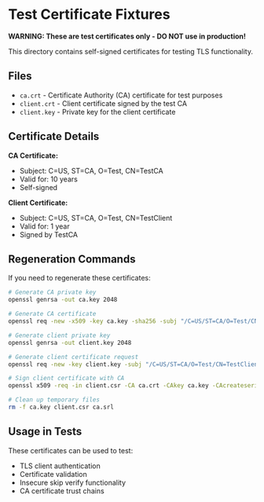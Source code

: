 # Test Certificate Fixtures

**WARNING: These are test certificates only - DO NOT use in production!**

This directory contains self-signed certificates for testing TLS functionality.

## Files

- `ca.crt` - Certificate Authority (CA) certificate for test purposes
- `client.crt` - Client certificate signed by the test CA
- `client.key` - Private key for the client certificate

## Certificate Details

**CA Certificate:**
- Subject: C=US, ST=CA, O=Test, CN=TestCA
- Valid for: 10 years
- Self-signed

**Client Certificate:**
- Subject: C=US, ST=CA, O=Test, CN=TestClient
- Valid for: 1 year
- Signed by TestCA

## Regeneration Commands

If you need to regenerate these certificates:

```bash
# Generate CA private key
openssl genrsa -out ca.key 2048

# Generate CA certificate
openssl req -new -x509 -key ca.key -sha256 -subj "/C=US/ST=CA/O=Test/CN=TestCA" -days 3650 -out ca.crt

# Generate client private key
openssl genrsa -out client.key 2048

# Generate client certificate request
openssl req -new -key client.key -subj "/C=US/ST=CA/O=Test/CN=TestClient" -out client.csr

# Sign client certificate with CA
openssl x509 -req -in client.csr -CA ca.crt -CAkey ca.key -CAcreateserial -out client.crt -days 365 -sha256

# Clean up temporary files
rm -f ca.key client.csr ca.srl
```

## Usage in Tests

These certificates can be used to test:
- TLS client authentication
- Certificate validation
- Insecure skip verify functionality
- CA certificate trust chains